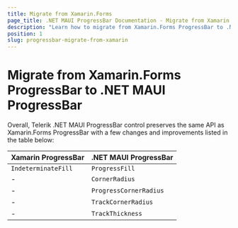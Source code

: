 ```yaml
---
title: Migrate from Xamarin.Forms
page_title: .NET MAUI ProgressBar Documentation - Migrate from Xamarin
description: "Learn how to migrate from Xamarin.Forms ProgressBar to .NET MAUI ProgressBar control."
position: 1
slug: progressbar-migrate-from-xamarin
---
```


# Migrate from Xamarin.Forms ProgressBar to .NET MAUI ProgressBar

Overall, Telerik .NET MAUI ProgressBar control preserves the same API as Xamarin.Forms ProgressBar with a few changes and improvements listed in the table below:

| Xamarin ProgressBar | .NET MAUI ProgressBar |
| ------------- | --------------- |
| `IndeterminateFill` | `ProgressFill` |
| - | `CornerRadius` |
| - | `ProgressCornerRadius` |
| - | `TrackCornerRadius` |
| - | `TrackThickness` |

